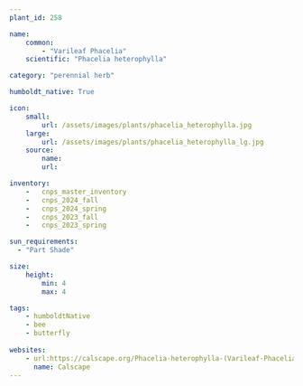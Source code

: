```yaml
---
plant_id: 258 

name: 
    common:  
        - "Varileaf Phacelia" 
    scientific: "Phacelia heterophylla"   

category: "perennial herb"

humboldt_native: True

icon: 
    small: 
        url: /assets/images/plants/phacelia_heterophylla.jpg     
    large: 
        url: /assets/images/plants/phacelia_heterophylla_lg.jpg 
    source: 
        name: 
        url: 

inventory: 
    -   cnps_master_inventory
    -   cnps_2024_fall
    -   cnps_2024_spring
    -   cnps_2023_fall
    -   cnps_2023_spring

sun_requirements:
  - "Part Shade"

size:
    height: 
        min: 4
        max: 4 

tags:
    - humboldtNative
    - bee
    - butterfly
 
websites: 
    - url:https://calscape.org/Phacelia-heterophylla-(Varileaf-Phacelia)  
      name: Calscape
---
```

